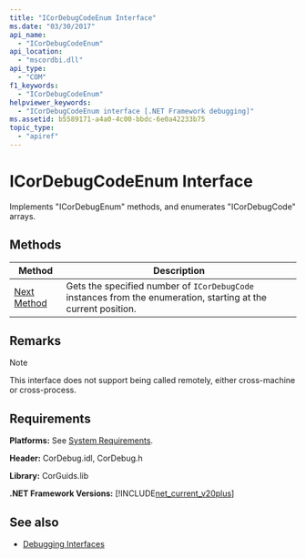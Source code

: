 ```yaml
---
title: "ICorDebugCodeEnum Interface"
ms.date: "03/30/2017"
api_name: 
  - "ICorDebugCodeEnum"
api_location: 
  - "mscordbi.dll"
api_type: 
  - "COM"
f1_keywords: 
  - "ICorDebugCodeEnum"
helpviewer_keywords: 
  - "ICorDebugCodeEnum interface [.NET Framework debugging]"
ms.assetid: b5589171-a4a0-4c00-bbdc-6e0a42233b75
topic_type: 
  - "apiref"
---
```

# ICorDebugCodeEnum Interface

Implements "ICorDebugEnum" methods, and enumerates "ICorDebugCode" arrays.  
  
## Methods  
  
|Method|Description|  
|------------|-----------------|  
|[Next Method](icordebugcodeenum-next-method.md)|Gets the specified number of `ICorDebugCode` instances from the enumeration, starting at the current position.|  
  
## Remarks  
  
> [!NOTE]
> This interface does not support being called remotely, either cross-machine or cross-process.  
  
## Requirements  
 **Platforms:** See [System Requirements](../../get-started/system-requirements.md).  
  
 **Header:** CorDebug.idl, CorDebug.h  
  
 **Library:** CorGuids.lib  
  
 **.NET Framework Versions:** [!INCLUDE[net_current_v20plus](../../../../includes/net-current-v20plus-md.md)]  
  
## See also

- [Debugging Interfaces](debugging-interfaces.md)
